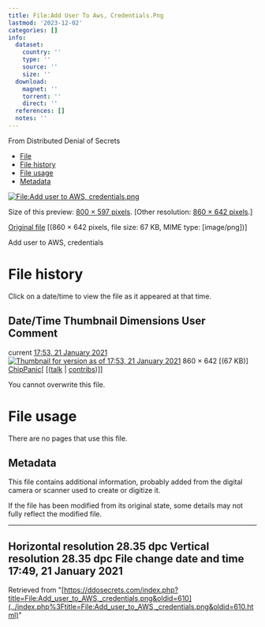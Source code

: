 ```yaml
---
title: File:Add User To Aws, Credentials.Png
lastmod: '2023-12-02'
categories: []
info:
  dataset:
    country: ''
    type: ''
    source: ''
    size: ''
  download:
    magnet: ''
    torrent: ''
    direct: ''
  references: []
  notes: ''
---
```




From Distributed Denial of Secrets

- [File](./File:Add_user_to_AWS,_credentials.png.html#file)
- [File
history](./File:Add_user_to_AWS,_credentials.png.html#filehistory)
- [File usage](./File:Add_user_to_AWS,_credentials.png.html#filelinks)
- [Metadata](./File:Add_user_to_AWS,_credentials.png.html#metadata)

[![File:Add user to AWS,
credentials.png](../images/thumb/a/a2/Add_user_to_AWS,_credentials.png/800px-Add_user_to_AWS,_credentials.png%3F20210121175321)](../images/a/a2/Add_user_to_AWS,_credentials.png)

Size of this preview: [800 × 597
pixels](../images/thumb/a/a2/Add_user_to_AWS,_credentials.png/800px-Add_user_to_AWS,_credentials.png).
[Other resolution: [860 × 642
pixels](../images/a/a2/Add_user_to_AWS,_credentials.png).]

[Original
file](../images/a/a2/Add_user_to_AWS,_credentials.png "Add user to AWS, credentials.png")
‎[(860 × 642 pixels, file size: 67 KB, MIME type:
[image/png])]

Add user to AWS, credentials

# File history

Click on a date/time to view the file as it appeared at that time.

Date/Time Thumbnail Dimensions User Comment
---
current [17:53, 21 January 2021](../images/a/a2/Add_user_to_AWS,_credentials.png) [![Thumbnail for version as of 17:53, 21 January 2021](../images/thumb/a/a2/Add_user_to_AWS,_credentials.png/120px-Add_user_to_AWS,_credentials.png%3F20210121175321)](../images/a/a2/Add_user_to_AWS,_credentials.png) 860 × 642 [(67 KB)] [ChipPanic](../index.php%3Ftitle=User:ChipPanic&action=edit&redlink=1.html "User:ChipPanic (page does not exist)")[ [([talk](../index.php%3Ftitle=User_talk:ChipPanic&action=edit&redlink=1.html "User talk:ChipPanic (page does not exist)") | [contribs](./Special:Contributions/ChipPanic.html "Special:Contributions/ChipPanic"))]]

You cannot overwrite this file.

# File usage

There are no pages that use this file.

## Metadata

This file contains additional information, probably added from the
digital camera or scanner used to create or digitize it.

If the file has been modified from its original state, some details may
not fully reflect the modified file.

---
Horizontal resolution 28.35 dpc
Vertical resolution 28.35 dpc
File change date and time 17:49, 21 January 2021
---

Retrieved from
"[https://ddosecrets.com/index.php?title=File:Add_user_to_AWS,_credentials.png&oldid=610](../index.php%3Ftitle=File:Add_user_to_AWS,_credentials.png&oldid=610.html)"

